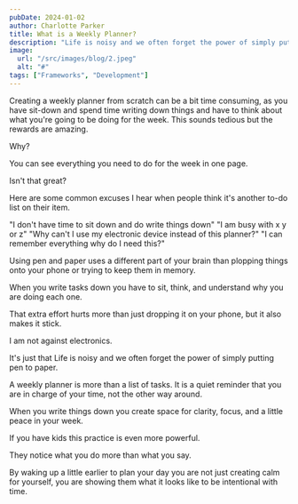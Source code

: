 ```yaml
---
pubDate: 2024-01-02
author: Charlotte Parker
title: What is a Weekly Planner? 
description: "Life is noisy and we often forget the power of simply putting pen to paper. A weekly planner is more than a list of tasks. It is a quiet reminder that you are in charge of your time, not the other way around!"
image:
  url: "/src/images/blog/2.jpeg"
  alt: "#"
tags: ["Frameworks", "Development"]
---
```


Creating a weekly planner from scratch can be a bit time consuming, as you have sit-down and spend time writing down things and have to think about what you're going to be doing for the week. This sounds tedious but the rewards are amazing. 

Why? 

You can see everything you need to do for the week in one page.

Isn't that great? 

Here are some common excuses I hear when people think it's another to-do list on their item.

"I don't have time to sit down and do write things down"
"I am busy with x y or z"
"Why can't I use my electronic device instead of this planner?"
"I can remember everything why do I need this?"

Using pen and paper uses a different part of your brain than plopping things onto your phone or trying to keep them in memory. 

When you write tasks down you have to sit, think, and understand why you are doing each one. 

That extra effort hurts more than just dropping it on your phone, but it also makes it stick.

I am not against electronics. 

It's just that Life is noisy and we often forget the power of simply putting pen to paper.

A weekly planner is more than a list of tasks. It is a quiet reminder that you are in charge of your time, not the other way around.

When you write things down you create space for clarity, focus, and a little peace in your week.

If you have kids this practice is even more powerful. 

They notice what you do more than what you say. 

By waking up a little earlier to plan your day you are not just creating calm for yourself, you are showing them what it looks like to be intentional with time.